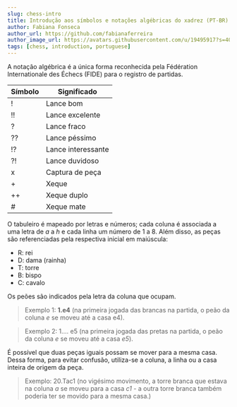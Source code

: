 ```yaml
---
slug: chess-intro
title: Introdução aos símbolos e notações algébricas do xadrez (PT-BR)
author: Fabiana Fonseca
author_url: https://github.com/fabianaferreira
author_image_url: https://avatars.githubusercontent.com/u/19495917?s=400&u=302696fe63b0bceec347a6b90dd42bddcea1cf43&v=4
tags: [chess, introduction, portuguese]
---
```


A notação algébrica é a única forma reconhecida pela Fédération Internationale des Échecs (FIDE) para o registro de partidas.

| Símbolo | Significado |
|---------|-------------|
| ! | Lance bom |
| !! | Lance excelente |
| ? | Lance fraco |
| ?? | Lance péssimo |
| !? | Lance interessante |
| ?! | Lance duvidoso |
| x | Captura de peça |
| + | Xeque |
| ++ | Xeque duplo |
| # | Xeque mate |

O tabuleiro é mapeado por letras e números; cada coluna é associada a uma letra de _a_ a _h_ e cada linha um número de 1 a 8. Além disso, as peças são referenciadas pela respectiva inicial em maiúscula:
- R: rei
- D: dama (rainha)
- T: torre
- B: bispo
- C: cavalo

Os peões são indicados pela letra da coluna que ocupam. 
> Exemplo 1: **1.e4** (na primeira jogada das brancas na partida, o peão da coluna _e_ se moveu até a casa e4).

> Exemplo 2: 1.... e5 (na primeira jogada das pretas na partida, o peão da coluna _e_ se moveu até a casa _e5_).

É possível que duas peças iguais possam se mover para a mesma casa. Dessa forma, para evitar confusão, utiliza-se a coluna, a linha ou a casa inteira de origem da peça. 

> Exemplo: 20.Tac1 (no vigésimo movimento, a torre branca que estava na coluna _a_ se moveu para a casa _c1_ - a outra torre branca também poderia ter se movido para a mesma casa.)
